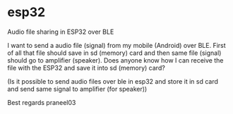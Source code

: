 # esp32
Audio file sharing in ESP32 over BLE

I want to send a audio file (signal) from my mobile (Android) over BLE. First of all that file should save in sd (memory) card and then same file (signal) should go to amplifier (speaker). Does anyone know how I can receive the file with the ESP32 and save it into sd (memory) card?

(Is it possible to send audio files over ble in esp32 and store it in sd card and send same signal to amplifier (for speaker))

Best regards praneel03
